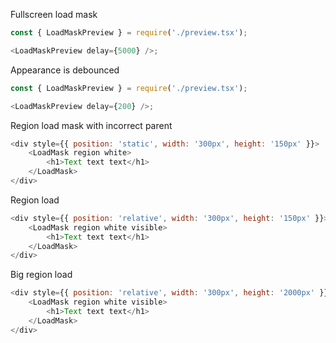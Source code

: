 Fullscreen load mask

```js
const { LoadMaskPreview } = require('./preview.tsx');

<LoadMaskPreview delay={5000} />;
```

Appearance is debounced

```js
const { LoadMaskPreview } = require('./preview.tsx');

<LoadMaskPreview delay={200} />;
```

Region load mask with incorrect parent

```js
<div style={{ position: 'static', width: '300px', height: '150px' }}>
    <LoadMask region white>
        <h1>Text text text</h1>
    </LoadMask>
</div>
```

Region load

```js
<div style={{ position: 'relative', width: '300px', height: '150px' }}>
    <LoadMask region white visible>
        <h1>Text text text</h1>
    </LoadMask>
</div>
```

Big region load

```js
<div style={{ position: 'relative', width: '300px', height: '2000px' }}>
    <LoadMask region white visible>
        <h1>Text text text</h1>
    </LoadMask>
</div>
```
